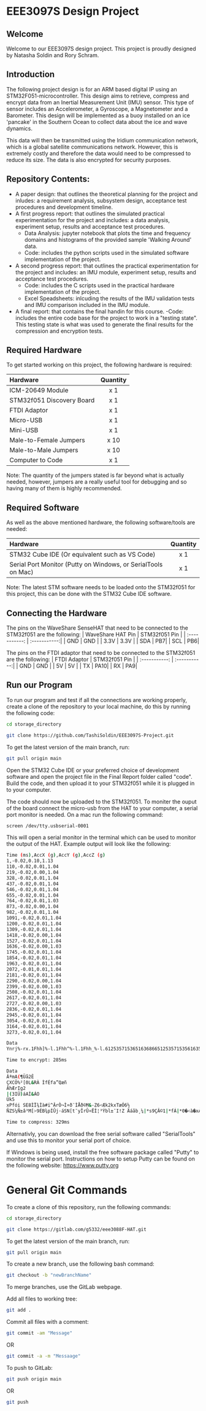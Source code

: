 # EEE3097S Design Project

## Welcome
Welcome to our EEE3097S design project. This project is proudly designed by Natasha Soldin and Rory Schram.

## Introduction
The following project design is for an ARM based digital IP using an STM32F051-microcontroller. This design aims to retrieve, compress and encrypt data from an Inertial Measurement Unit (IMU) sensor. This type of sensor includes an Accelerometer, a Gyroscope, a Magnetometer and a Barometer. This design will be implemented as a buoy installed on an ice 'pancake' in the Southern Ocean to collect data about the ice and wave dynamics.

This data will then be transmitted using the Iridium communication network, which is a global satellite communications network. However, this is extremely costly and therefore the data would need to be compressed to reduce its size. The data is also encrypted for security purposes. 

## Repository Contents:
- A paper design: that outlines the theoretical planning for the project and inludes: a requirement analysis, subsystem design, acceptance test procedures and development timeline. 
- A first progress report: that outlines the simulated practical experimentation for the project and includes: a data analysis, experiment setup, results and acceptance test procedures. 
    - Data Analysis: jupyter notebook that plots the time and frequency domains and histograms of the provided sample 'Walking Around' data.
    - Code: includes the python scripts used in the simulated software implementation of the project.
- A second progress report: that outlines the practical experimentation for the project and includes: an IMU module, experiment setup, results and acceptance test procedures. 
    - Code: includes the C scripts used in the practical hardware implementation of the project.
    - Excel Speadsheets: inlcuding the results of the IMU validation tests and IMU comparison included in the IMU module.
- A final report: that contains the final handin for this course.
    -Code: includes the entire code base for the project to work in a "testing state". This testing state is what was used to generate the final results for the compression and encryption tests.

## Required Hardware
To get started working on this project, the following hardware is required:

| Hardware     | Quantity |
| :----------- | :-----------:|
| ICM-20649 Module | x 1|
| STM32f051 Discovery Board   | x 1|
| FTDI Adaptor   | x 1    |
| Micro-USB   | x 1 |
| Mini-USB   | x 1  |
| Male-to-Female Jumpers   | x 10  |
| Male-to-Male Jumpers   | x 10    |
| Computer to Code   | x 1    |

Note: The quantity of the jumpers stated is far beyond what is actually needed, however, jumpers are a really useful tool for debugging and so having many of them is highly recommended. 

## Required Software
As well as the above mentioned hardware, the following software/tools are needed:

| Hardware     | Quantity |
| :----------- | :-----------:|
| STM32 Cube IDE (Or equivalent such as VS Code) | x 1|
| Serial Port Monitor (Putty on Windows, or SerialTools on Mac) | x 1|

Note: The latest STM software needs to be loaded onto the STM32f051 for this project, this can be done with the STM32 Cube IDE software. 

## Connecting the Hardware
The pins on the WaveShare SenseHAT that need to be connected to the STM32f051 are the following:
| WaveShare HAT Pin     | STM32f051 Pin |
| :-----------: | :-----------:|
| GND | GND |
| 3.3V | 3.3V |
| SDA | PB7|
| SCL | PB6|

The pins on the FTDI adaptor that need to be connected to the STM32f051 are the following:
| FTDI Adaptor    | STM32f051 Pin |
| :-----------: | :-----------:|
| GND | GND |
| 5V | 5V |
| TX | PA10|
| RX | PA9|


## Run our Program
To run our program and test if all the connections are working properly, create a clone of the repository to your local machine, do this by running the following code:
```bash
cd storage_directory
```
```bash
git clone https://github.com/TashiSoldin/EEE3097S-Project.git
```
To get the latest version of the main branch, run:

```bash
git pull origin main
```
Open the STM32 Cube IDE or your preferred choice of development software and open the project file in the Final Report folder called "code". Build the code, and then upload it to your STM32f051 while it is plugged in to your computer.

The code should now be uploaded to the STM32f051. To moniter the ouput of the board connect the micro-usb from the HAT to your computer, a serial port monitor is needed. On a mac run the following command:
```bash
screen /dev/tty.usbserial-0001
```
This will open a serial monitor in the terminal which can be used to monitor the output of the HAT. Example output will look like the following:
```bash
Time (ms),AccX (g),AccY (g),AccZ (g)
1,-0.02,0.10,1.13
110,-0.02,0.01,1.04
219,-0.02,0.00,1.04
328,-0.02,0.01,1.04
437,-0.02,0.01,1.04
546,-0.02,0.01,1.04
655,-0.02,0.01,1.04
764,-0.02,0.01,1.03
873,-0.02,0.00,1.04
982,-0.02,0.01,1.04
1091,-0.02,0.01,1.04
1200,-0.02,0.01,1.04
1309,-0.02,0.01,1.04
1418,-0.02,0.00,1.04
1527,-0.02,0.01,1.04
1636,-0.02,0.00,1.03
1745,-0.02,0.01,1.04
1854,-0.02,0.01,1.04
1963,-0.02,0.01,1.04
2072,-0.01,0.01,1.04
2181,-0.02,0.01,1.04
2290,-0.02,0.00,1.04
2399,-0.02,0.00,1.03
2508,-0.02,0.01,1.04
2617,-0.02,0.01,1.04
2727,-0.02,0.00,1.03
2836,-0.02,0.01,1.04
2945,-0.02,0.01,1.04
3054,-0.02,0.01,1.04
3164,-0.02,0.01,1.04
3273,-0.02,0.01,1.04

Data
Ynrj%-rx.1Fhh]%-l.1Fhh^%-l.1Fhh_%-l.61253571536516368665125357153561635976>125357153551635987=125357153561635998<1253571535616359:9;1253571535616359;::1253571535616359<;91253571535616358=<81253571535516359>=7125357153561635965>6125357153561635967551253571535616359685>1253571535616359696=12535715355163596:7<12535715356163596;8;12535715355163586<9:12535715356163596=:912535715356163596>;8125357153561635975<7125356153561635976=6125357153561635977>5125357153551635978>>12535715355163587:5=12535715356163597;6<12535715356163597<7<12535715355163587=8;12535715356163597>9:125357153561635985:9125357153561635986;9125357153561635987<81253571535616359

Time to encrypt: 285ms

Data
ÂªmA(¶Üå2Ê
ÇXCÖ%²[0L&RÀ ÌfÉfa”Qæñ
ÂhÆrIg2
|(3IÜ)áAÍ&ÁO
Úk5
xPfói SE8ÌÏ¾Ìà#ï^ÂrÒ¬Ì¤ð¨ÌÅð©M&-Z6<Æk2kxTæÓ6½
ÑZS¼Ñ±â³M[>9ÉB¾pÍÛj·áSN[t¯yÎrÛ¤ËÌ¦³Ýbl±¯I!Z Äáãb¸¼|*s9ÇÂ©1|*fÁ|*0�<à�xÀ�ð<à�xÀ�ð<à

Time to compress: 329ms
```
Alternativly, you can download the free serial software called "SerialTools" and use this to monitor your serial port of choice.

If Windows is being used, install the free software package called "Putty" to monitor the serial port. Instructions on how to setup Putty can be found on the following website: https://www.putty.org 


# General Git Commands

To create a clone of this repository, run the following commands:

```bash
cd storage_directory
```
```bash
git clone https://gitlab.com/g5332/eee3088F-HAT.git
```
To get the latest version of the main branch, run:

```bash
git pull origin main
```

To create a new branch, use the following bash command:

```bash
git checkout -b "newBranchName"
```
To merge branches, use the GitLab webpage.

Add all files to working tree:

```bash
git add .
```

Commit all files with a comment:

```bash
git commit -am "Message"
```
OR
```bash
git commit -a -m "Messaage"
```

To push to GitLab:

```bash
git push origin main
```
OR
```bash
git push
```
